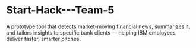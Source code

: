 # Start-Hack---Team-5
A prototype tool that detects market-moving financial news, summarizes it, and tailors insights to specific bank clients — helping IBM employees deliver faster, smarter pitches.
